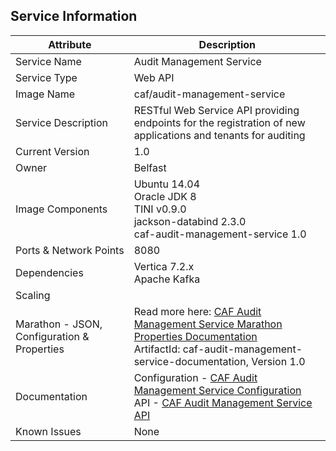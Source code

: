 ## Service Information

| Attribute | Description |
|-----------|-------------|
| Service Name | Audit Management Service |
| Service Type | Web API |
| Image Name | caf/audit-management-service |
| Service Description | RESTful Web Service API providing endpoints for the registration of new applications and tenants for auditing |
| Current Version | 1.0 |
| Owner | Belfast |
| Image Components | Ubuntu 14.04 <br> Oracle JDK 8 <br> TINI v0.9.0 <br> jackson-databind 2.3.0 <br> caf-audit-management-service 1.0 |
| Ports & Network Points | 8080 |
| Dependencies | Vertica 7.2.x <br> Apache Kafka |
| Scaling |   |
| Marathon - JSON, Configuration & Properties | Read more here: [CAF Audit Management Service Marathon Properties Documentation](https://github.hpe.com/caf/caf-audit-management-service-container/configuration/marathon-properties.md) <br> ArtifactId: caf-audit-management-service-documentation, Version 1.0 |
| Documentation | Configuration - [CAF Audit Management Service Configuration](https://github.hpe.com/caf/caf-audit-management-service-container/configuration/caf-audit-management-service-container.md) <br> API - [CAF Audit Management Service API](https://github.hpe.com/caf/caf-audit-management-service/caf-audit-management-service.md)
| Known Issues	| None |
